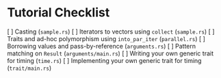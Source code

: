 # Tutorial Checklist

[ ] Casting (`sample.rs`)
[ ] Iterators to vectors using `collect` (`sample.rs`)
[ ] Traits and ad-hoc polymorphism using `into_par_iter` (`parallel.rs`)
[ ] Borrowing values and pass-by-reference (`arguments.rs`)
[ ] Pattern matching on `Result` (`arguments/main.rs`)
[ ] Writing your own generic trait for timing (`time.rs`)
[ ] Implementing your own generic trait for timing (`trait/main.rs`)
